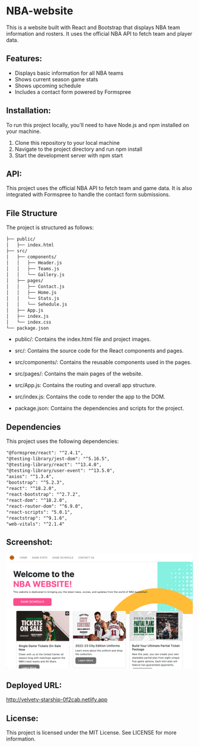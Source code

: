 # NBA-website
This is a website built with React and Bootstrap that displays NBA team information and rosters. It uses the official NBA API to fetch team and player data.
## Features:
* Displays basic information for all NBA teams
* Shows current season game stats
* Shows upcoming schedule
* Includes a contact form powered by Formspree

## Installation:
To run this project locally, you'll need to have Node.js and npm installed on your machine.

1. Clone this repository to your local machine
2. Navigate to the project directory and run npm install
3. Start the development server with npm start

## API:
This project uses the official NBA API to fetch team and game data. It is also integrated with Formspree to handle the contact form submissions.

## File Structure
The project is structured as follows:


    ├── public/
    │   ├── index.html
    ├── src/
    │   ├── components/
    │   │   ├── Header.js
    │   │   ├── Teams.js
    │   │   └── Gallery.js
    │   ├── pages/
    │   │   ├── Contact.js
    │   │   ├── Home.js
    │   │   └── Stats.js
    │   │   └── Sehedule.js
    │   ├── App.js
    │   ├── index.js
    │   └── index.css
    └── package.json

* public/: Contains the index.html file and project images.

* src/: Contains the source code for the React components and pages.

* src/components/: Contains the reusable components used in the pages.

* src/pages/: Contains the main pages of the website.

* src/App.js: Contains the routing and overall app structure.

* src/index.js: Contains the code to render the app to the DOM.
* package.json: Contains the dependencies and scripts for the project.

## Dependencies
This project uses the following dependencies:

    "@formspree/react": "^2.4.1",
    "@testing-library/jest-dom": "^5.16.5",
    "@testing-library/react": "^13.4.0",
    "@testing-library/user-event": "^13.5.0",
    "axios": "^1.3.4",
    "bootstrap": "^5.2.3",
    "react": "^18.2.0",
    "react-bootstrap": "^2.7.2",
    "react-dom": "^18.2.0",
    "react-router-dom": "^6.9.0",
    "react-scripts": "5.0.1",
    "reactstrap": "^9.1.6",
    "web-vitals": "^2.1.4"

## Screenshot:
![A user clicks on vote button to vote.](./src/Screenshot.png)
## Deployed URL:
http://velvety-starship-0f2cab.netlify.app

## License:
This project is licensed under the MIT License. See LICENSE for more information.
